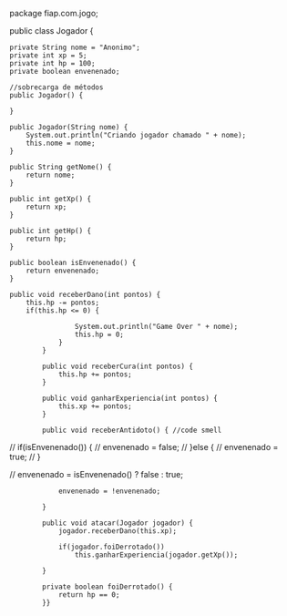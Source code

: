package fiap.com.jogo;

public class Jogador {
	
	private String nome = "Anonimo";
	private int xp = 5;
	private int hp = 100;
	private boolean envenenado;
	
	//sobrecarga de métodos
	public Jogador() {
		
	}
	
	public Jogador(String nome) {
		System.out.println("Criando jogador chamado " + nome);
		this.nome = nome;
	}

	public String getNome() {
		return nome;
	}

	public int getXp() {
		return xp;
	}

	public int getHp() {
		return hp;
	}

	public boolean isEnvenenado() {
		return envenenado;
	}
	
	public void receberDano(int pontos) {
		this.hp -= pontos;
		if(this.hp <= 0) {
		
					System.out.println("Game Over " + nome);
					this.hp = 0;
				}
			}

			public void receberCura(int pontos) {
				this.hp += pontos;		
			}

			public void ganharExperiencia(int pontos) {
				this.xp += pontos;		
			}
			
			public void receberAntidoto() { //code smell
//				if(isEnvenenado()) {
//					envenenado = false;
//				}else {
//					envenenado = true;
//				}
				
//				envenenado = isEnvenenado() ? false : true;
				
				envenenado = !envenenado;
				
			}

			public void atacar(Jogador jogador) {
				jogador.receberDano(this.xp);
				
				if(jogador.foiDerrotado()) 
					this.ganharExperiencia(jogador.getXp());
				
			}

			private boolean foiDerrotado() {
				return hp == 0;
			}}

			
			
			
			
			
